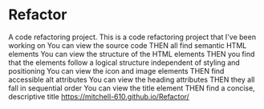 # Refactor
A code refactoring project.
This is a code refactoring project that I've been working on
You can view the source code
THEN all find semantic HTML elements
You can view the structure of the HTML elements
THEN you find that the elements follow a logical structure independent of styling and positioning
You can view the icon and image elements
THEN find accessible alt attributes
You can view the heading attributes
THEN they all fall in sequential order
You can view the title element
THEN find a concise, descriptive title
https://mitchell-610.github.io/Refactor/
